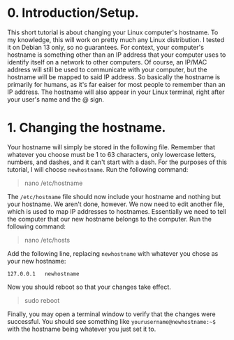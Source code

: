 # 0. Introduction/Setup.
This short tutorial is about changing your Linux computer's hostname. To my knowledge, this will work on pretty much any Linux distribution. I tested it on Debian 13 only, so no guarantees. For context, your computer's hostname is something other than an IP address that your computer uses to identify itself on a network to other computers. Of course, an IP/MAC address will still be used to communicate with your computer, but the hostname will be mapped to said IP address. So basically the hostname is primarily for humans, as it's far eaiser for most people to remember than an IP address. The hostname will also appear in your Linux terminal, right after your user's name and the @ sign.

# 1. Changing the hostname.
Your hostname will simply be stored in the following file. Remember that whatever you choose must be 1 to 63 characters, only lowercase letters, numbers, and dashes, and it can't start with a dash. For the purposes of this tutorial, I will choose `newhostname`. Run the following command:

> nano /etc/hostname

The `/etc/hostname` file should now include your hostname and nothing but your hostname. We aren't done, however. We now need to edit another file, which is used to map IP addresses to hostnames. Essentially we need to tell the computer that our new hostname belongs to the computer. Run the following command:

> nano /etc/hosts

Add the following line, replacing `newhostname` with whatever you chose as your new hostname:

```
127.0.0.1   newhostname
```

Now you should reboot so that your changes take effect.

> sudo reboot

Finally, you may open a terminal window to verify that the changes were successful. You should see something like `yourusername@newhostname:~$ ` with the hostname being whatever you just set it to.
